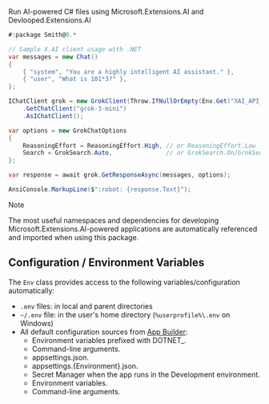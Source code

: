 <!-- #content -->
Run AI-powered C# files using Microsoft.Extensions.AI and Devlooped.Extensions.AI

```csharp
#:package Smith@0.*

// Sample X.AI client usage with .NET
var messages = new Chat()
{
    { "system", "You are a highly intelligent AI assistant." },
    { "user", "What is 101*3?" },
};

IChatClient grok = new GrokClient(Throw.IfNullOrEmpty(Env.Get("XAI_API_KEY")))
    .GetChatClient("grok-3-mini")
    .AsIChatClient();

var options = new GrokChatOptions
{
    ReasoningEffort = ReasoningEffort.High, // or ReasoningEffort.Low
    Search = GrokSearch.Auto,               // or GrokSearch.On/GrokSearch.Off
};

var response = await grok.GetResponseAsync(messages, options);

AnsiConsole.MarkupLine($":robot: {response.Text}");
```

> [!NOTE]
> The most useful namespaces and dependencies for developing Microsoft.Extensions.AI-powered 
> applications are automatically referenced and imported when using this package.

## Configuration / Environment Variables

The `Env` class provides access to the following variables/configuration automatically: 

* `.env` files: in local and parent directories
* `~/.env` file: in the user's home directory (`%userprofile%\.env` on Windows)
* All default configuration sources from [App Builder](https://learn.microsoft.com/en-us/dotnet/core/extensions/generic-host?tabs=appbuilder#host-builder-settings): 
    * Environment variables prefixed with DOTNET_.
    * Command-line arguments.
    * appsettings.json.
    * appsettings.{Environment}.json.
    * Secret Manager when the app runs in the Development environment.
    * Environment variables.
    * Command-line arguments.

<!-- #content -->
<!-- include https://github.com/devlooped/sponsors/raw/main/footer.md -->
<!-- exclude -->